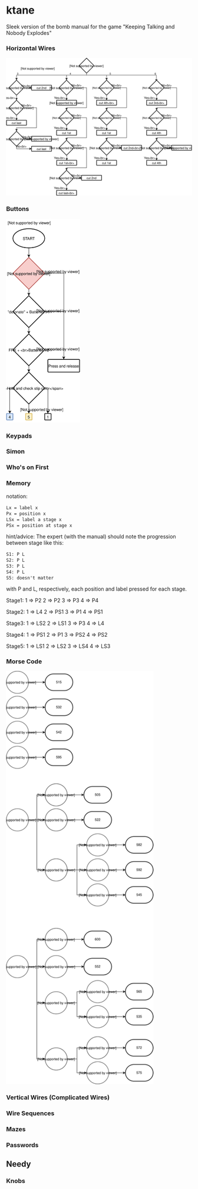 # ktane
Sleek version of the bomb manual for the game "Keeping Talking and Nobody Explodes"

### Horizontal Wires

<img src="img/horizontal.wires.svg?sanitize=true" width="800">

### Buttons

<img src="img/buttons.svg?sanitize=true" width="200">

### Keypads

### Simon

### Who's on First

### Memory
notation:
```
Lx = label x
Px = position x
LSx = label a stage x
PSx = position at stage x
```
hint/advice:
The expert (with the manual) should note the progression between stage like this:
```
S1: P L
S2: P L
S3: P L
S4: P L
S5: doesn't matter
```
with P and L, respectively, each position and label pressed for each stage.

Stage1:
1 => P2
2 => P2
3 => P3
4 => P4

Stage2:
1 => L4
2 => PS1
3 => P1
4 => PS1

Stage3:
1 => LS2
2 => LS1
3 => P3
4 => L4

Stage4:
1 => PS1
2 => P1
3 => PS2
4 => PS2

Stage5:
1 => LS1
2 => LS2
3 => LS4
4 => LS3

### Morse Code

<img src="img/morse.svg?sanitize=true" width="400">

### Vertical Wires (Complicated Wires)

### Wire Sequences

### Mazes

### Passwords

## Needy
### Knobs
